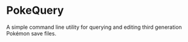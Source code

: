 # PokeQuery

A simple command line utility for querying and editing third generation Pokémon save files.
